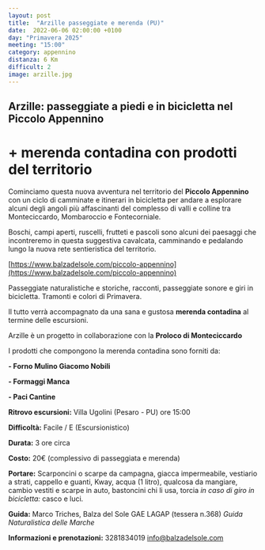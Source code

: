 ```yaml
---
layout: post
title:  "Arzille passeggiate e merenda (PU)"
date:  2022-06-06 02:00:00 +0100
day: "Primavera 2025"
meeting: "15:00"
category: appennino
distanza: 6 Km  
difficult: 2
image: arzille.jpg
---
```


## Arzille: passeggiate a piedi e in bicicletta nel Piccolo Appennino

# + merenda contadina con prodotti del territorio

Cominciamo questa nuova avventura nel territorio del **Piccolo Appennino** con un ciclo di camminate e itinerari in bicicletta per andare a esplorare alcuni degli angoli più affascinanti del complesso di valli e colline tra Monteciccardo, Mombaroccio e Fontecorniale.

Boschi, campi aperti, ruscelli, frutteti e pascoli sono alcuni dei paesaggi che incontreremo in questa suggestiva cavalcata, camminando e pedalando lungo la nuova rete sentieristica del territorio. 

[https://www.balzadelsole.com/piccolo-appennino](https://www.balzadelsole.com/piccolo-appennino)

Passeggiate naturalistiche e storiche, racconti, passeggiate sonore e giri in bicicletta. Tramonti e colori di Primavera. 

Il tutto verrà accompagnato da una sana e gustosa **merenda contadina** al termine delle escursioni.

Arzille è un progetto in collaborazione con la **Proloco di Monteciccardo**

I prodotti che compongono la merenda contadina sono forniti da:

 **- Forno Mulino Giacomo Nobili**

 **- Formaggi Manca**

 **- Paci Cantine**


**Ritrovo escursioni:** Villa Ugolini (Pesaro - PU) ore 15:00

**Difficoltà:** Facile / E (Escursionistico)

**Durata:** 3 ore circa

**Costo:** 20€ (complessivo di passeggiata e merenda)

**Portare:** Scarponcini o scarpe da campagna, giacca impermeabile, vestiario a strati, cappello e guanti, Kway, acqua (1 litro), qualcosa da mangiare, cambio vestiti e scarpe in auto, bastoncini chi li usa, torcia *in caso di giro in bicicletta:* casco e luci. 

**Guida:** Marco Triches, Balza del Sole GAE LAGAP (tessera n.368)
*Guida Naturalistica delle Marche*

**Informazioni e prenotazioni:** 3281834019 info@balzadelsole.com
